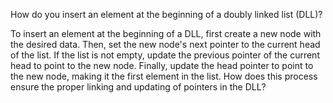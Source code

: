 How do you insert an element at the beginning of a doubly linked list (DLL)?

To insert an element at the beginning of a DLL, first create a new node with the desired data. Then, set the new node's next pointer to the current head of the list. If the list is not empty, update the previous pointer of the current head to point to the new node. Finally, update the head pointer to point to the new node, making it the first element in the list. How does this process ensure the proper linking and updating of pointers in the DLL?
